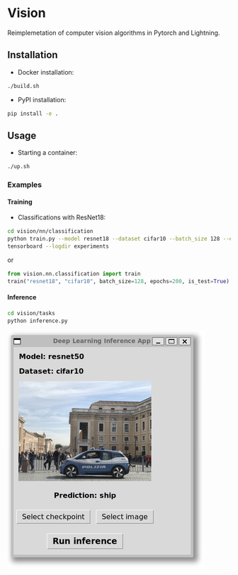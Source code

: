 # Vision

Reimplemetation of computer vision algorithms in Pytorch and Lightning.

## Installation

- Docker installation:

```bash
./build.sh
```

- PyPI installation:

```bash
pip install -e .
```

## Usage

- Starting a container:

```bash
./up.sh
```

### Examples

#### Training

- Classifications with ResNet18:

```bash
cd vision/nn/classification
python train.py --model resnet18 --dataset cifar10 --batch_size 128 --epochs 200 --test True
tensorboard --logdir experiments
```

or

```python
from vision.nn.classification import train
train("resnet18", "cifar10", batch_size=128, epochs=200, is_test=True)
```

#### Inference

```bash
cd vision/tasks
python inference.py
```

![inference](./docs/app.png)
